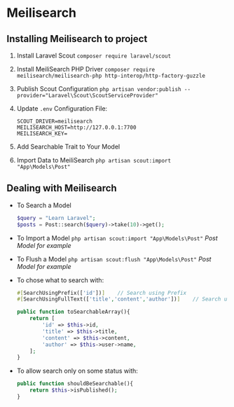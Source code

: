 # Meilisearch

## Installing Meilisearch to project
1. Install Laravel Scout `composer require laravel/scout`
		
2. Install MeiliSearch PHP Driver `composer require meilisearch/meilisearch-php http-interop/http-factory-guzzle`
		
3. Publish Scout Configuration `php artisan vendor:publish --provider="Laravel\Scout\ScoutServiceProvider"`
		
4. Update `.env` Configuration File:
	```
	SCOUT_DRIVER=meilisearch
	MEILISEARCH_HOST=http://127.0.0.1:7700
	MEILISEARCH_KEY=
	```

5. Add Searchable Trait to Your Model
	
6. Import Data to MeiliSearch `php artisan scout:import "App\Models\Post"`

## Dealing with Meilisearch		
- To Search a Model
	```php
	$query = "Learn Laravel";
	$posts = Post::search($query)->take(10)->get();
	```

- To Import a Model `php artisan scout:import "App\Models\Post"` *Post Model for example*

- To Flush a Model  `php artisan scout:flush "App\Models\Post"` *Post Model for example*
	
- To chose what to search with:
	```php
	#[SearchUsingPrefix(['id'])]	// Search using Prefix
    #[SearchUsingFullText(['title','content','author'])]	// Search using Full Text (Default)

    public function toSearchableArray(){
        return [
            'id' => $this->id, 
            'title' => $this->title, 
            'content' => $this->content,
            'author' => $this->user->name,
        ];
    }
	```

- To allow search only on some status with:
	```php
	public function shouldBeSearchable(){
        return $this->isPublished();
    }
	```